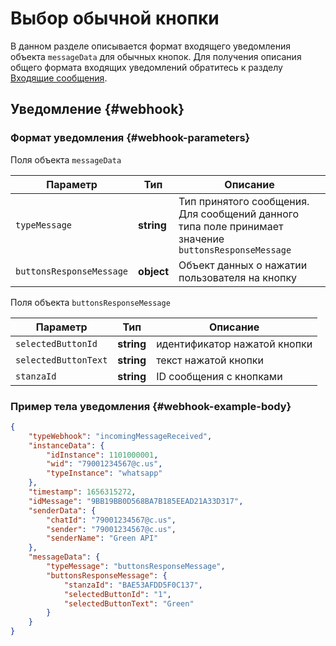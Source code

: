 # Выбор обычной кнопки

В данном разделе описывается формат входящего уведомления объекта `messageData` для обычных кнопок. Для получения описания общего формата входящих уведомлений обратитесь к разделу [Входящие сообщения](/../docs/api/receiving/notifications-format/). 

## Уведомление {#webhook}

### Формат уведомления {#webhook-parameters}

Поля объекта `messageData`

Параметр | Тип | Описание
----- | ----- | -----
`typeMessage` | **string** | Тип принятого сообщения. Для сообщений данного типа поле принимает значение `buttonsResponseMessage`
`buttonsResponseMessage` | **object** | Объект данных о нажатии пользователя на кнопку

Поля объекта `buttonsResponseMessage`

Параметр | Тип | Описание
----- | ----- | -----
`selectedButtonId` | **string** | идентификатор нажатой кнопки
`selectedButtonText` | **string** | текст нажатой кнопки
`stanzaId` | **string** | ID сообщения с кнопками

### Пример тела уведомления {#webhook-example-body}

```json
{
    "typeWebhook": "incomingMessageReceived",
    "instanceData": {
        "idInstance": 1101000001,
        "wid": "79001234567@c.us",
        "typeInstance": "whatsapp"
    },
    "timestamp": 1656315272,
    "idMessage": "9BB19BB0D568BA7B185EEAD21A33D317",
    "senderData": {
        "chatId": "79001234567@c.us",
        "sender": "79001234567@c.us",
        "senderName": "Green API"
    },
    "messageData": {
        "typeMessage": "buttonsResponseMessage",
        "buttonsResponseMessage": {
            "stanzaId": "BAE53AFDD5F0C137",
            "selectedButtonId": "1",
            "selectedButtonText": "Green"
        }
    }
}
```

